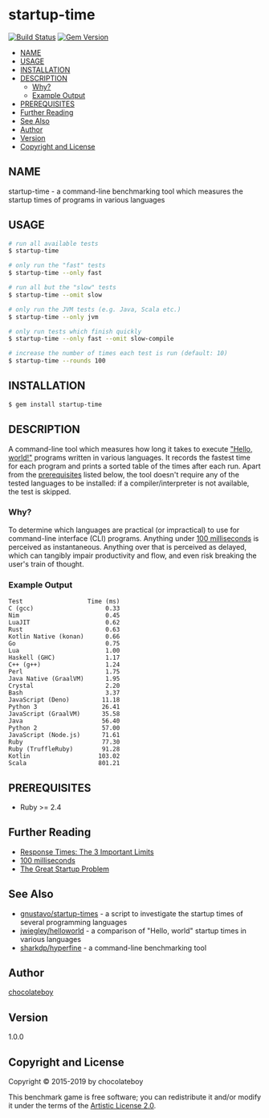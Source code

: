 # startup-time

[![Build Status](https://travis-ci.org/chocolateboy/startup-time.svg)](https://travis-ci.org/chocolateboy/startup-time)
[![Gem Version](https://img.shields.io/gem/v/startup-time.svg)](https://rubygems.org/gems/startup-time)

<!-- START doctoc generated TOC please keep comment here to allow auto update -->
<!-- DON'T EDIT THIS SECTION, INSTEAD RE-RUN doctoc TO UPDATE -->

- [NAME](#name)
- [USAGE](#usage)
- [INSTALLATION](#installation)
- [DESCRIPTION](#description)
  - [Why?](#why)
  - [Example Output](#example-output)
- [PREREQUISITES](#prerequisites)
- [Further Reading](#further-reading)
- [See Also](#see-also)
- [Author](#author)
- [Version](#version)
- [Copyright and License](#copyright-and-license)

<!-- END doctoc generated TOC please keep comment here to allow auto update -->

## NAME

startup-time - a command-line benchmarking tool which measures the startup times of programs in various languages

## USAGE

```sh
# run all available tests
$ startup-time

# only run the "fast" tests
$ startup-time --only fast

# run all but the "slow" tests
$ startup-time --omit slow

# only run the JVM tests (e.g. Java, Scala etc.)
$ startup-time --only jvm

# only run tests which finish quickly
$ startup-time --only fast --omit slow-compile

# increase the number of times each test is run (default: 10)
$ startup-time --rounds 100
```

## INSTALLATION

```sh
$ gem install startup-time
```

## DESCRIPTION

A command-line tool which measures how long it takes to execute ["Hello, world!"](https://en.wikipedia.org/wiki/%22Hello,_World!%22_program) programs written in various languages. It records the fastest time for each program and prints a sorted table of the times after each run. Apart from the [prerequisites](#prerequisites) listed below, the tool doesn't require any of the tested languages to be installed: if a compiler/interpreter is not available, the test is skipped.

### Why?

To determine which languages are practical (or impractical) to use for command-line interface (CLI) programs. Anything under
[100 milliseconds](https://www.nngroup.com/articles/response-times-3-important-limits/) is perceived as instantaneous. Anything over that is perceived as delayed, which can tangibly impair productivity and flow, and even risk breaking the user's train of thought.

### Example Output

    Test                  Time (ms)
    C (gcc)                    0.33
    Nim                        0.45
    LuaJIT                     0.62
    Rust                       0.63
    Kotlin Native (konan)      0.66
    Go                         0.75
    Lua                        1.00
    Haskell (GHC)              1.17
    C++ (g++)                  1.24
    Perl                       1.75
    Java Native (GraalVM)      1.95
    Crystal                    2.20
    Bash                       3.37
    JavaScript (Deno)         11.18
    Python 3                  26.41
    JavaScript (GraalVM)      35.58
    Java                      56.40
    Python 2                  57.00
    JavaScript (Node.js)      71.61
    Ruby                      77.30
    Ruby (TruffleRuby)        91.28
    Kotlin                   103.02
    Scala                    801.21

## PREREQUISITES

- Ruby >= 2.4

## Further Reading

- [Response Times: The 3 Important Limits](https://www.nngroup.com/articles/response-times-3-important-limits/)
- [100 milliseconds](http://cogsci.stackexchange.com/questions/1664/what-is-the-threshold-where-actions-are-perceived-as-instant)
- [The Great Startup Problem](http://mail.openjdk.java.net/pipermail/mlvm-dev/2014-August/005866.html)

## See Also

- [gnustavo/startup-times](https://github.com/gnustavo/startup-times) - a script to investigate the startup times of several programming languages
- [jwiegley/helloworld](https://github.com/jwiegley/helloworld) - a comparison of "Hello, world" startup times in various languages
- [sharkdp/hyperfine](https://github.com/sharkdp/hyperfine) - a command-line benchmarking tool

## Author

[chocolateboy](mailto:chocolate@cpan.org)

## Version

1.0.0

## Copyright and License

Copyright © 2015-2019 by chocolateboy

This benchmark game is free software; you can redistribute it and/or modify it under the
terms of the [Artistic License 2.0](http://www.opensource.org/licenses/artistic-license-2.0.php).
